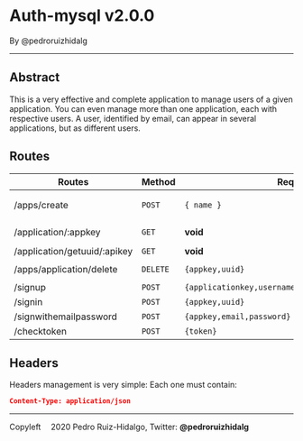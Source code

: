# Auth-mysql v2.0.0
By @pedroruizhidalg

---

## Abstract
This is a very effective and complete application to manage users of a given application. You can even manage more than one application, each with respective users. A user, identified by email, can appear in several applications, but as different users.

## Routes
| Routes        | Method | Request   | Successfull result |
|-----------------------|--------|------|-------------------|
|/apps/create  | `POST` | `{ name }`  | `{apikey: apiKey, expiration_time, active:true, affectedRows : newApp.affectedRows}` |
|/application/:appkey   | `GET`  | **void**  | **if app is active:** `{apikey,name,create_time,end_time,active}` |
|/application/getuuid/:apikey | `GET` | **void** | `{uuid}` |
|/apps/application/delete | `DELETE` | `{appkey,uuid}` | `{"affectedRows: 1,message: "All users of this application was deleted too"} ` |
|/signup                | `POST` | `{applicationkey,username,email,password,enddate}` | `{uuid,token}` |
|/signin                | `POST` | `{appkey,uuid}` | `{uuid,token}`  |
|/signwithemailpassword | `POST` | `{appkey,email,password}` | `{uuid,token}` |
|/checktoken            | `POST` | `{token}`| `{checktoken: true}` |

## Headers
Headers management is very simple: Each one must contain:
~~~json
Content-Type: application/json
~~~

---
Copyleft <img src="https://techcontracts.com/sitefiles/wp-content/uploads/2018/01/Copyleft_image-300x300.jpg" width=10> 2020 Pedro Ruiz-Hidalgo, Twitter: **@pedroruizhidalg**